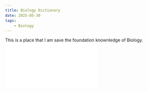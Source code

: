 ```yaml
---
title: Biology Dictionary
date: 2025-05-30
tags: 
    - Biology
---
```

This is a place that I am save the foundation knownledge of Biology.
![Table 2](Bio_foundation.pdf "table2")